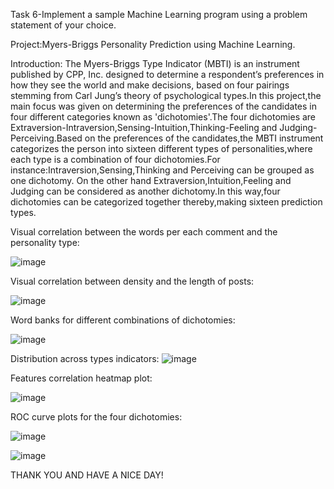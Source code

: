 Task 6-Implement a sample Machine Learning program using a problem statement of your choice.

Project:Myers-Briggs Personality Prediction using Machine Learning.

Introduction:
The Myers-Briggs Type Indicator (MBTI) is an instrument published by CPP, Inc. designed to
determine a respondent’s preferences in how they see the world and make decisions, based on
four pairings stemming from Carl Jung’s theory of psychological types.In this project,the main focus was given on determining the preferences of the candidates in four different categories known as 'dichotomies'.The four dichotomies are Extraversion-Intraversion,Sensing-Intuition,Thinking-Feeling and Judging-Perceiving.Based on the preferences of the candidates,the MBTI instrument categorizes the person into sixteen different types of personalities,where each type is a combination of four dichotomies.For instance:Intraversion,Sensing,Thinking and Perceiving can be grouped as one dichotomy.
On the other hand Extraversion,Intuition,Feeling and Judging can be considered as another dichotomy.In this way,four dichotomies can be categorized together thereby,making sixteen prediction types.

Visual correlation between the words per each comment and the personality type:

![image](https://user-images.githubusercontent.com/124038118/227705841-36e03d51-5bc1-4076-995d-a540b58a68b4.png)

Visual correlation between density and the length of posts:

![image](https://user-images.githubusercontent.com/124038118/227705905-059821cd-5fbe-4d41-8b78-f7048ee73015.png)

Word banks for different combinations of dichotomies:

![image](https://user-images.githubusercontent.com/124038118/227705947-9231b5a1-7955-4696-add2-a60b0ba3e387.png)

Distribution across types indicators:
![image](https://user-images.githubusercontent.com/124038118/227706002-fc16aae0-1a26-4bce-84d8-936d3c91e586.png)

Features correlation heatmap plot:

![image](https://user-images.githubusercontent.com/124038118/227706013-213e7a88-2604-4180-a9be-9a97c69fb730.png)

ROC curve plots for the four dichotomies:

![image](https://user-images.githubusercontent.com/124038118/227706048-52f1c30c-1969-4a71-bf10-cd4b382258f1.png)

![image](https://user-images.githubusercontent.com/124038118/227706392-d9369de8-9f09-4f38-b73b-dd5f47f3f936.png)




THANK YOU AND HAVE A NICE DAY!
